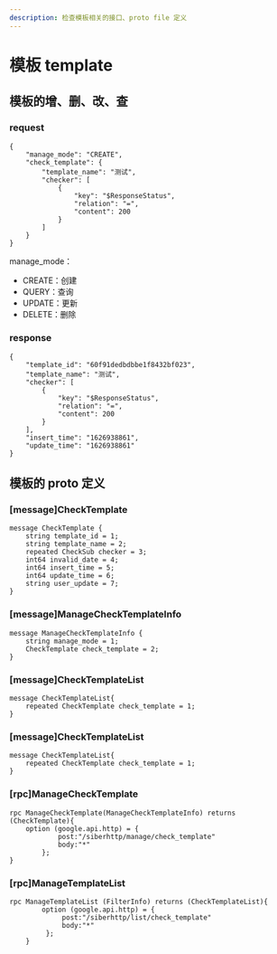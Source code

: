 ```yaml
---
description: 检查模板相关的接口、proto file 定义
---
```


# 模板 template

## 模板的增、删、改、查

### request

```text
{
    "manage_mode": "CREATE",
    "check_template": {
        "template_name": "测试",
        "checker": [
            {
                "key": "$ResponseStatus",
                "relation": "=",
                "content": 200
            }
        ]
    }
}
```

manage\_mode：

* CREATE：创建
* QUERY：查询
* UPDATE：更新
* DELETE：删除

### response

```text
{
    "template_id": "60f91dedbdbbe1f8432bf023",
    "template_name": "测试",
    "checker": [
        {
            "key": "$ResponseStatus",
            "relation": "=",
            "content": 200
        }
    ],
    "insert_time": "1626938861",
    "update_time": "1626938861"
}
```



## 模板的 proto 定义

### \[message\]CheckTemplate

```text
message CheckTemplate {
    string template_id = 1;
    string template_name = 2;
    repeated CheckSub checker = 3;
    int64 invalid_date = 4;
    int64 insert_time = 5;
    int64 update_time = 6;
    string user_update = 7;
}
```

### \[message\]ManageCheckTemplateInfo

```text
message ManageCheckTemplateInfo {
    string manage_mode = 1;
    CheckTemplate check_template = 2;
}
```

### \[message\]CheckTemplateList

```text
message CheckTemplateList{
    repeated CheckTemplate check_template = 1;
}
```

### \[message\]CheckTemplateList

```text
message CheckTemplateList{
    repeated CheckTemplate check_template = 1;
}
```

### \[rpc\]ManageCheckTemplate

```text
rpc ManageCheckTemplate(ManageCheckTemplateInfo) returns (CheckTemplate){
    option (google.api.http) = {
            post:"/siberhttp/manage/check_template"
            body:"*"
        };
}
```

### \[rpc\]ManageTemplateList

```text
rpc ManageTemplateList (FilterInfo) returns (CheckTemplateList){
        option (google.api.http) = {
             post:"/siberhttp/list/check_template"
             body:"*"
         };
    }
```

